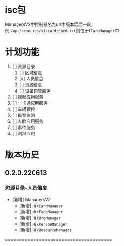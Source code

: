 # isc包

ManagersV2中控制器名为url中版本后后一段，例:`/api/resource/v1/card/cardList`则位于`ICardManager`中

# 计划功能
 1. [ ] 资源目录
	1. [ ] 区域信息
	2. [x] 人员信息
	3. [ ] 资源信息
	4. [ ] 设备网管服务
 2. [ ] 视频应用服务
 3. [ ] 一卡通应用服务
 4. [ ] 车辆管控
 5. [ ] 报警监测
 6. [ ] 人脸应用服务
 7. [ ] 事件服务
 8. [ ] 测温应用

# 版本历史
## 0.2.0.220613
### 资源目录-人员信息
 * [新增] ManagersV2
	* [新增] `HikCardManager`
	* [新增] `HikFaceManager`
	* [新增] `HikOrgManager`
	* [新增] `HikPersonManager`
	* [新增] `HikResourceManager`

======================================